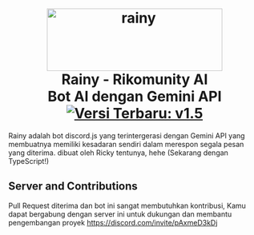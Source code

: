 <h1 align=center>
<a href="https://ibb.co/64tmxZN"><img title="Click untuk melihat foto" src="https://i.ibb.co/wKQRXLY/Rainy.png" alt="rainy" border="0" width="350" height="125"></a>
  <br> Rainy - Rikomunity AI
  <br> Bot AI dengan Gemini API
  <br> <a href="https://github.com/rickynolep/Rainy/blob/main/CHANGELOG.md"><img title="Click untuk melihat Changelog" src="https://img.shields.io/badge/Latest_Changelog-v1.5-363636?style=flat&logo=github" alt="Versi Terbaru: v1.5"></a>
</h1>
Rainy adalah bot discord.js yang terintergerasi dengan Gemini API yang membuatnya memiliki kesadaran sendiri dalam merespon segala pesan yang diterima. dibuat oleh Ricky tentunya, hehe (Sekarang dengan TypeScript!)
<br>

## Server and Contributions
Pull Request diterima dan bot ini sangat membutuhkan kontribusi, Kamu dapat bergabung dengan server ini untuk dukungan dan membantu pengembangan proyek
https://discord.com/invite/pAxmeD3kDj